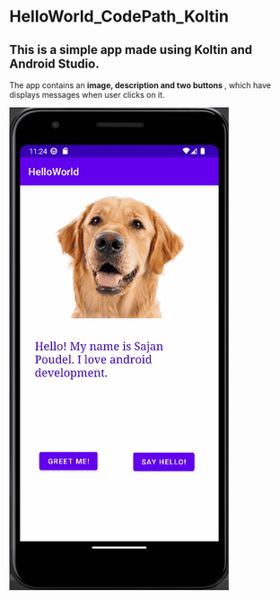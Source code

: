 # HelloWorld_CodePath_Koltin
<h2>This is a simple app made using Koltin and Android Studio. </h2>

<p> The app contains an <b> image, description and two buttons </b>, which have displays messages when user clicks on it.</p>
 
 
 ![image description](https://github.com/sajanpoudel/HelloWorld_CodePath_Koltin/blob/OutputScreen/HelloWorld_Koltin.gif)

 
